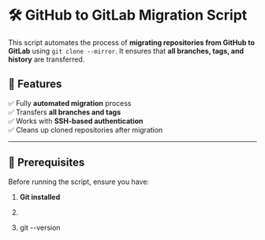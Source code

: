 # 🛠 GitHub to GitLab Migration Script

This script automates the process of **migrating repositories from GitHub to GitLab** using `git clone --mirror`. It ensures that **all branches, tags, and history** are transferred.

## 🚀 Features

✅ Fully **automated migration** process  
✅ Transfers **all branches and tags**  
✅ Works with **SSH-based authentication**  
✅ Cleans up cloned repositories after migration  

---

## 📌 Prerequisites

Before running the script, ensure you have:

1. **Git installed**  

2. ```sh

3. git --version

